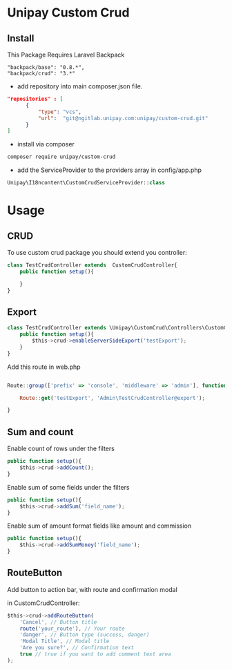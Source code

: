 # Unipay Custom Crud 

## Install

This Package Requires Laravel Backpack
```note
"backpack/base": "0.8.*",
"backpack/crud": "3.*"
```

- add repository into main composer.json file.

```json
"repositories" : [
      {
          "type": "vcs",
          "url":  "git@ngitlab.unipay.com:unipay/custom-crud.git"
      }
]
```
- install via composer 

```bash
composer require unipay/custom-crud
```


- add the ServiceProvider to the providers array in config/app.php

```php
Unipay\I18ncontent\CustomCrudServiceProvider::class
```

# Usage

## CRUD

To use custom crud package you should extend you controller:

```javascript
class TestCrudController extends  CustomCrudController{
    public function setup(){

    }
}
```

## Export

```javascript
class TestCrudController extends \Unipay\CustomCrud\Controllers\CustomCrudController{
    public function setup(){        
        $this->crud->enableServerSideExport('testExport');
    }
}
```

Add this route in web.php 

```javascript

Route::group(['prefix' => 'console', 'middleware' => 'admin'], function(){

    Route::get('testExport', 'Admin\TestCrudController@export');

}


```

## Sum and count

Enable count of rows under the filters

```javascript
public function setup(){        
    $this->crud->addCount();
}
```

Enable sum of some fields under the filters

```javascript
public function setup(){        
    $this->crud->addSum('field_name');
}
```

Enable sum of amount format fields like amount and commission

```javascript
public function setup(){        
    $this->crud->addSumMoney('field_name');
}
```


## RouteButton

Add button to action bar, with route and confirmation modal

in CustomCrudController:

```javascript
$this->crud->addRouteButton(
    'Cancel', // Button title 
    route('your_route'), // Your route
    'danger', // Button type (success, danger) 
    'Modal Title', // Modal title
    'Are you sure?', // Confirmation text
    true // true if you want to add comment text area
);

```

 

